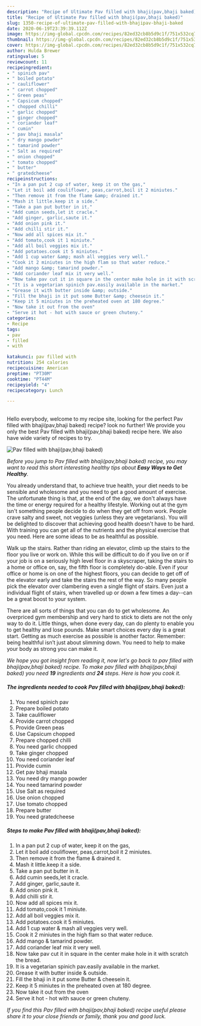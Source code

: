 ```yaml
---
description: "Recipe of Ultimate Pav filled with bhaji(pav,bhaji baked)"
title: "Recipe of Ultimate Pav filled with bhaji(pav,bhaji baked)"
slug: 1350-recipe-of-ultimate-pav-filled-with-bhajipav-bhaji-baked
date: 2020-06-19T23:39:39.112Z
image: https://img-global.cpcdn.com/recipes/82ed32cb8b5d9c1f/751x532cq70/pav-filled-with-bhajipavbhaji-baked-recipe-main-photo.jpg
thumbnail: https://img-global.cpcdn.com/recipes/82ed32cb8b5d9c1f/751x532cq70/pav-filled-with-bhajipavbhaji-baked-recipe-main-photo.jpg
cover: https://img-global.cpcdn.com/recipes/82ed32cb8b5d9c1f/751x532cq70/pav-filled-with-bhajipavbhaji-baked-recipe-main-photo.jpg
author: Hulda Brewer
ratingvalue: 5
reviewcount: 11
recipeingredient:
- " spinich pav"
- " boiled potato"
- " cauliflower"
- " carrot chopped"
- " Green peas"
- " Capsicum chopped"
- " chopped chilli"
- " garlic chopped"
- " ginger chopped"
- " coriander leaf"
- " cumin"
- " pav bhaji masala"
- " dry mango powder"
- " tamarind powder"
- " Salt as required"
- " onion chopped"
- " tomato chopped"
- " butter"
- " gratedcheese"
recipeinstructions:
- "In a pan put 2 cup of water, keep it on the gas,"
- "Let it boil add couliflower, peas,carrot,boil it 2 miniutes."
- "Then remove it from the flame &amp; drained it."
- "Mash it little.keep it a side."
- "Take a pan put butter in it."
- "Add cumin seeds,let it cracle."
- "Add ginger, garlic,saute it."
- "Add onion pink it."
- "Add chilli stir it."
- "Now add all spices mix it."
- "Add tomato,cook it 1 miniute."
- "Add all boil veggies mix it."
- "Add potatoes.cook it 5 miniutes."
- "Add 1 cup water &amp; mash all veggies very well."
- "Cook it 2 miniutes in the high flam so that water reduce."
- "Add mango &amp; tamarind powder."
- "Add coriander leaf mix it very well."
- "Now take pav cut it in square in the center make hole in it with scratch the bread."
- "It is a vegetarian spinich pav.easily available in the market."
- "Grease it with butter inside &amp; outside."
- "Fill the bhaji in it put some Butter &amp; cheesein it."
- "Keep it 5 miniutes in the preheated oven at 180 degree."
- "Now take it out from the oven"
- "Serve it hot - hot with sauce or green chuteny."
categories:
- Recipe
tags:
- pav
- filled
- with

katakunci: pav filled with 
nutrition: 254 calories
recipecuisine: American
preptime: "PT30M"
cooktime: "PT44M"
recipeyield: "4"
recipecategory: Lunch

---
```

<br>
Hello everybody, welcome to my recipe site, looking for the perfect Pav filled with bhaji(pav,bhaji baked) recipe? look no further! We provide you only the best Pav filled with bhaji(pav,bhaji baked) recipe here. We also have wide variety of recipes to try.
<br>


![Pav filled with bhaji(pav,bhaji baked)](https://img-global.cpcdn.com/recipes/82ed32cb8b5d9c1f/751x532cq70/pav-filled-with-bhajipavbhaji-baked-recipe-main-photo.jpg)

<i>Before you jump to Pav filled with bhaji(pav,bhaji baked) recipe, you may want to read this short interesting healthy tips about <strong>Easy Ways to Get Healthy</strong>.</i>

You already understand that, to achieve true health, your diet needs to be sensible and wholesome and you need to get a good amount of exercise. The unfortunate thing is that, at the end of the day, we don't always have the time or energy required for a healthy lifestyle. Working out at the gym isn't something people decide to do when they get off from work. People crave salty and sweet, not veggies (unless they are vegetarians). You will be delighted to discover that achieving good health doesn't have to be hard. With training you can get all of the nutrients and the physical exercise that you need. Here are some ideas to be as healthful as possible.

Walk up the stairs. Rather than riding an elevator, climb up the stairs to the floor you live or work on. While this will be difficult to do if you live on or if your job is on a seriously high level floor in a skyscraper, taking the stairs to a home or office on, say, the fifth floor is completely do-able. Even if your office or home is on one of the highest floors, you can decide to get off of the elevator early and take the stairs the rest of the way. So many people pick the elevator over clambering even a single flight of stairs. Even just a individual flight of stairs, when travelled up or down a few times a day--can be a great boost to your system. 

There are all sorts of things that you can do to get wholesome. An overpriced gym membership and very hard to stick to diets are not the only way to do it. Little things, when done every day, can do plenty to enable you to get healthy and lose pounds. Make smart choices every day is a great start. Getting as much exercise as possible is another factor. Remember: being healthful isn’t just about slimming down. You need to help to make your body as strong you can make it. 


<i>We hope you got insight from reading it, now let's go back to pav filled with bhaji(pav,bhaji baked) recipe. To make pav filled with bhaji(pav,bhaji baked) you need <strong>19</strong> ingredients and <strong>24</strong> steps. Here is how you cook it.
</i>

##### The ingredients needed to cook Pav filled with bhaji(pav,bhaji baked):

1. You need  spinich pav
1. Prepare  boiled potato
1. Take  cauliflower
1. Provide  carrot chopped
1. Provide  Green peas
1. Use  Capsicum chopped
1. Prepare  chopped chilli
1. You need  garlic chopped
1. Take  ginger chopped
1. You need  coriander leaf
1. Provide  cumin
1. Get  pav bhaji masala
1. You need  dry mango powder
1. You need  tamarind powder
1. Use  Salt as required
1. Use  onion chopped
1. Use  tomato chopped
1. Prepare  butter
1. You need  gratedcheese


##### Steps to make Pav filled with bhaji(pav,bhaji baked):

1. In a pan put 2 cup of water, keep it on the gas,
1. Let it boil add couliflower, peas,carrot,boil it 2 miniutes.
1. Then remove it from the flame &amp; drained it.
1. Mash it little.keep it a side.
1. Take a pan put butter in it.
1. Add cumin seeds,let it cracle.
1. Add ginger, garlic,saute it.
1. Add onion pink it.
1. Add chilli stir it.
1. Now add all spices mix it.
1. Add tomato,cook it 1 miniute.
1. Add all boil veggies mix it.
1. Add potatoes.cook it 5 miniutes.
1. Add 1 cup water &amp; mash all veggies very well.
1. Cook it 2 miniutes in the high flam so that water reduce.
1. Add mango &amp; tamarind powder.
1. Add coriander leaf mix it very well.
1. Now take pav cut it in square in the center make hole in it with scratch the bread.
1. It is a vegetarian spinich pav.easily available in the market.
1. Grease it with butter inside &amp; outside.
1. Fill the bhaji in it put some Butter &amp; cheesein it.
1. Keep it 5 miniutes in the preheated oven at 180 degree.
1. Now take it out from the oven
1. Serve it hot - hot with sauce or green chuteny.


<i>If you find this Pav filled with bhaji(pav,bhaji baked) recipe useful please share it to your close friends or family, thank you and good luck.</i>
